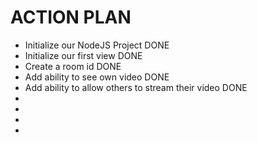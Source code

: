 # ACTION PLAN



- Initialize our NodeJS Project  DONE
- Initialize our first view      DONE
- Create a room id               DONE
- Add ability to see own video   DONE
- Add ability to allow others to stream their video DONE
- 
-
-
-



